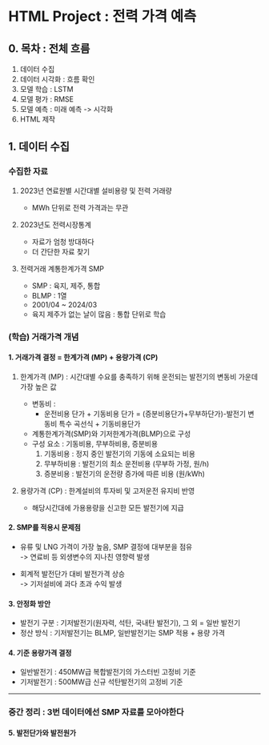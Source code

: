 # HTML Project : 전력 가격 예측

## 0. 목차 : 전체 흐름

1. 데이터 수집
2. 데이터 시각화 : 흐름 확인
3. 모델 학습 : LSTM
4. 모델 평가 : RMSE
5. 모델 예측 : 미래 예측 -> 시각화
6. HTML 제작

## 1. 데이터 수집

### 수집한 자료

1. 2023년 연료원별 시간대별 설비용량 및 전력 거래량

   - MWh 단위로 전력 가격과는 무관

2. 2023년도 전력시장통계

   - 자료가 엄청 방대하다
   - 더 간단한 자료 찾기

3. 전력거래 계통한계가격 SMP
   - SMP : 육지, 제주, 통합
   - BLMP : 1열
   - 2001/04 ~ 2024/03
   - 육지 제주가 없는 날이 많음 : 통합 단위로 학습

### (학습) 거래가격 개념

#### 1. 거래가격 결정 = 한계가격 (MP) + 용량가격 (CP)

1. 한계가격 (MP) : 시간대별 수요를 충족하기 위해 운전되는 발전기의 변동비 가운데 가장 높은 값

   - 변동비 :
     - 운전비용 단가 + 기동비용 단가 = (증분비용단가+무부하단가)-발전기 변동비 특수 곡선식 + 기동비용단가
   - 계통한계가격(SMP)와 기저한계가격(BLMP)으로 구성
   - 구성 요소 : 기동비용, 무부하비용, 증분비용
     1. 기동비용 : 정지 중인 발전기의 기동에 소요되는 비용
     2. 무부하비용 : 발전기의 최소 운전비용 (무부하 가정, 원/h)
     3. 증분비용 : 발전기의 운전량 증가에 따른 비용 (원/kWh)

2. 용량가격 (CP) : 한계설비의 투자비 및 고저운전 유지비 반영
   - 해당시간대에 가용용량을 신고한 모든 발전기에 지급

#### 2. SMP를 적용시 문제점

- 유류 및 LNG 가격이 가장 높음, SMP 결정에 대부분을 점유  
  -> 연료비 등 외생변수의 지나친 영향력 발생

- 회계적 발전단가 대비 발전가격 상승  
  -> 기저설비에 과다 초과 수익 발생

#### 3. 안정화 방안

- 발전기 구분 : 기저발전기(원자력, 석탄, 국내탄 발전기), 그 외 = 일반 발전기
- 정산 방식 : 기저발전기는 BLMP, 일반발전기는 SMP 적용 + 용량 가격

#### 4. 기준 용량가격 결정

- 일반발전기 : 450MW급 복합발전기의 가스터빈 고정비 기준
- 기저발전기 : 500MW급 신규 석탄발전기의 고정비 기준

---
### 중간 정리 : 3번 데이터에선 SMP 자료를 모아야한다


#### 5. 발전단가와 발전원가